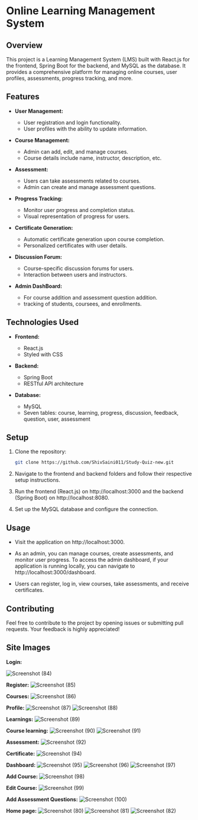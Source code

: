 # Online Learning Management System

## Overview

This project is a Learning Management System (LMS) built with React.js for the frontend, Spring Boot for the backend, and MySQL as the database. It provides a comprehensive platform for managing online courses, user profiles, assessments, progress tracking, and more.

## Features

- **User Management:**
  - User registration and login functionality.
  - User profiles with the ability to update information.

- **Course Management:**
  - Admin can add, edit, and manage courses.
  - Course details include name, instructor, description, etc.
  
- **Assessment:**
  - Users can take assessments related to courses.
  - Admin can create and manage assessment questions.

- **Progress Tracking:**
  - Monitor user progress and completion status.
  - Visual representation of progress for users.

- **Certificate Generation:**
  - Automatic certificate generation upon course completion.
  - Personalized certificates with user details.

- **Discussion Forum:**
  - Course-specific discussion forums for users.
  - Interaction between users and instructors.

- **Admin DashBoard:**
  - For course addition and assessment question addition.
  - tracking of students, coursees, and enrollments. 

## Technologies Used

- **Frontend:**
  - React.js
  - Styled with CSS

- **Backend:**
  - Spring Boot
  - RESTful API architecture

- **Database:**
  - MySQL
  - Seven tables: course, learning, progress, discussion, feedback, question, user, assessment

## Setup

1. Clone the repository:

    ```bash
    git clone https://github.com/ShivSaini011/Study-Quiz-new.git
    ```

2. Navigate to the frontend and backend folders and follow their respective setup instructions.

3. Run the frontend (React.js) on http://localhost:3000 and the backend (Spring Boot) on http://localhost:8080.

4. Set up the MySQL database and configure the connection.

## Usage

- Visit the application on http://localhost:3000.

- As an admin, you can manage courses, create assessments, and monitor user progress. To access the admin dashboard, if your application is running locally, you can navigate to http://localhost:3000/dashboard.

- Users can register, log in, view courses, take assessments, and receive certificates.

## Contributing

Feel free to contribute to the project by opening issues or submitting pull requests. Your feedback is highly appreciated!


## Site Images
**Login:**

![Screenshot (84)](https://github.com/ShivSaini011/Study-Quiz-new/assets/img1.png)



**Register:**
![Screenshot (85)](https://github.com/ShivSaini011/Study-Quiz-new/assets/101879714/7af66295-bac6-4af2-a415-d666ffc9fb00)



**Courses:**
![Screenshot (86)](https://github.com/ShivSaini011/Study-Quiz-new/assets/101879714/b466f521-29f6-4af3-a8dc-2449708b60c0)



**Profile:**
![Screenshot (87)](https://github.com/ShivSaini011/Study-Quiz-new/assets/101879714/707d3fa8-0462-4048-a740-c3f3e225c504)
![Screenshot (88)](https://github.com/ShivSaini011/Study-Quiz-new/assets/101879714/0d4b22fe-01b0-4176-b03f-8ba780eb0589)



**Learnings:**
![Screenshot (89)](https://github.com/ShivSaini011/Study-Quiz-new/assets/101879714/7179e9bd-648d-4534-8495-6403a07e9482)



**Course learning:**
![Screenshot (90)](https://github.com/ShivSaini011/Study-Quiz-new/assets/101879714/c79f58d5-d5e0-4899-85cc-fe126fdc09c5)
![Screenshot (91)](https://github.com/ShivSaini011/Study-Quiz-new/assets/101879714/79641a32-f261-433c-a183-7f262a121c9b)



**Assessment:**
![Screenshot (92)](https://github.com/ShivSaini011/Study-Quiz-new/assets/101879714/c6c2cd14-e3c3-4906-bfec-85054325542e)



**Certificate:**
![Screenshot (94)](https://github.com/ShivSaini011/Study-Quiz-new/assets/101879714/602071e3-f74c-4026-9d7c-fc1cc9aa4f58)



**Dashboard:**
![Screenshot (95)](https://github.com/ShivSaini011/Study-Quiz-new/assets/101879714/ba3a9695-cde5-437d-b05c-2c1babb1eedc)
![Screenshot (96)](https://github.com/ShivSaini011/Study-Quiz-new/assets/101879714/5383d0f6-edba-4cd3-8fb0-53ba2ca76b5c)
![Screenshot (97)](https://github.com/ShivSaini011/Study-Quiz-new/assets/101879714/d02a3ed9-40a2-403e-ad4c-743986d3bb1a)



**Add Course:**
![Screenshot (98)](https://github.com/ShivSaini011/Study-Quiz-new/assets/101879714/a57c4b2b-d8ca-4035-8153-2626298474e6)



**Edit Course:**
![Screenshot (99)](https://github.com/ShivSaini011/Study-Quiz-new/assets/101879714/4dddc1b2-435b-4a07-864d-eeb4a4d6b233)



**Add Assessment Questions:**
![Screenshot (100)](https://github.com/ShivSaini011/Study-Quiz-new/assets/101879714/91fd1e0a-b613-4814-a1b4-69827352919f)



**Home page:**
![Screenshot (80)](https://github.com/ShivSaini011/Study-Quiz-new/assets/101879714/8d67282c-0043-4ed6-ae9d-956489b27e55)
![Screenshot (81)](https://github.com/ShivSaini011/Study-Quiz-new/assets/101879714/956f27e9-3552-4411-8ff5-d2cdc640c240)
![Screenshot (82)](https://github.com/ShivSaini011/Study-Quiz-new/assets/101879714/a6550a77-605c-46e9-b038-fd2b1949575b)
